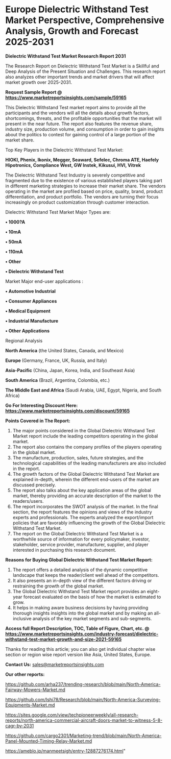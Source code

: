  # Europe Dielectric Withstand Test Market Perspective, Comprehensive Analysis, Growth and Forecast 2025-2031

<strong>Dielectric Withstand Test Market Research Report 2031</strong>

The Research Report on Dielectric Withstand Test Market is a Skillful and Deep Analysis of the Present Situation and Challenges. This research report also analyzes other important trends and market drivers that will affect market growth over 2025-2031.

<strong>Request Sample Report @ <a href=https://www.marketreportsinsights.com/sample/59165>https://www.marketreportsinsights.com/sample/59165</a></strong>

This Dielectric Withstand Test market report aims to provide all the participants and the vendors will all the details about growth factors, shortcomings, threats, and the profitable opportunities that the market will present in the near future. The report also features the revenue share, industry size, production volume, and consumption in order to gain insights about the politics to contest for gaining control of a large portion of the market share.

Top Key Players in the Dielectric Withstand Test Market:

<strong>HIOKI, Phenix, Ikonix, Megger, Seaward, Sefelec, Chroma ATE, Haefely Hipotronics, Compliance West, GW Instek, Kikusui, HVI, Vitrek</strong>

The Dielectric Withstand Test Industry is severely competitive and fragmented due to the existence of various established players taking part in different marketing strategies to increase their market share. The vendors operating in the market are profiled based on price, quality, brand, product differentiation, and product portfolio. The vendors are turning their focus increasingly on product customization through customer interaction.

Dielectric Withstand Test Market Major Types are:

<strong>• 1000?A

• 10mA

• 50mA

• 110mA

• Other

• Dielectric Withstand Test</strong>

Market Major end-user applications :

<strong>• Automotive Industrial

• Consumer Appliances

• Medical Equipment

• Industrial Manufacture

• Other Applications</strong>

Regional Analysis

</u><strong><b>North America</b></strong> (the United States, Canada, and Mexico)

<strong><b>Europe </b></strong>(Germany, France, UK, Russia, and Italy)

<strong><b>Asia-Pacific</b></strong> (China, Japan, Korea, India, and Southeast Asia)

<strong><b>South America</b></strong> (Brazil, Argentina, Colombia, etc.)

<strong><b>The Middle East and Africa</b></strong> (Saudi Arabia, UAE, Egypt, Nigeria, and South Africa)

<strong>Go For Interesting Discount Here: <a href=https://www.marketreportsinsights.com/discount/59165>https://www.marketreportsinsights.com/discount/59165</a></strong>

<strong>Points Covered in The Report:</strong>
<ol>
  <li>The major points considered in the Global Dielectric Withstand Test Market report include the leading competitors operating in the global market.</li>
  <li>The report also contains the company profiles of the players operating in the global market.</li>
  <li>The manufacture, production, sales, future strategies, and the technological capabilities of the leading manufacturers are also included in the report.</li>
  <li>The growth factors of the Global Dielectric Withstand Test Market are explained in-depth, wherein the different end-users of the market are discussed precisely.</li>
  <li>The report also talks about the key application areas of the global market, thereby providing an accurate description of the market to the readers/users.</li>
  <li>The report incorporates the SWOT analysis of the market. In the final section, the report features the opinions and views of the industry experts and professionals. The experts analyzed the export/import policies that are favorably influencing the growth of the Global Dielectric Withstand Test Market.</li>
  <li>The report on the Global Dielectric Withstand Test Market is a worthwhile source of information for every policymaker, investor, stakeholder, service provider, manufacturer, supplier, and player interested in purchasing this research document.</li>
</ol>
<strong>Reasons for Buying Global Dielectric Withstand Test Market Report:</strong>

<ol>
  <li>The report offers a detailed analysis of the dynamic competitive landscape that keeps the reader/client well ahead of the competitors.</li>
  <li>It also presents an in-depth view of the different factors driving or restraining the growth of the global market.</li>
  <li>The Global Dielectric Withstand Test Market report provides an eight-year forecast evaluated on the basis of how the market is estimated to grow.</li>
  <li>It helps in making aware business decisions by having providing thorough insights insights into the global market and by making an all-inclusive analysis of the key market segments and sub-segments.</li>
</ol>
<strong>Access full Report Description, TOC, Table of Figure, Chart, etc. @ <a href=https://www.marketreportsinsights.com/industry-forecast/dielectric-withstand-test-market-growth-and-size-2021-59165>https://www.marketreportsinsights.com/industry-forecast/dielectric-withstand-test-market-growth-and-size-2021-59165</a></strong>


Thanks for reading this article; you can also get individual chapter wise section or region wise report version like Asia, United States, Europe.

<strong>Contact Us:</strong>
sales@marketreportsinsights.com

<strong>Our other reports:</strong>

<a href=https://github.com/arha237/trending-research/blob/main/North-America-Fairway-Mowers-Market.md>https://github.com/arha237/trending-research/blob/main/North-America-Fairway-Mowers-Market.md</a>

<a href=https://github.com/Ishi78/Research/blob/main/North-America-Surveying-Equipments-Market.md>https://github.com/Ishi78/Research/blob/main/North-America-Surveying-Equipments-Market.md</a>

<a href=https://sites.google.com/view/techpioneerweekly/all-research-reports/north-america-commercial-aircraft-doors-market-to-witness-5-8-cagr-by-2031>https://sites.google.com/view/techpioneerweekly/all-research-reports/north-america-commercial-aircraft-doors-market-to-witness-5-8-cagr-by-2031</a>

<a href=https://github.com/cargo2301/Marketing-trend/blob/main/North-America-Panel-Mounted-Timing-Relay-Market.md>https://github.com/cargo2301/Marketing-trend/blob/main/North-America-Panel-Mounted-Timing-Relay-Market.md</a>

<a href=https://ameblo.jp/manmeetsigh/entry-12887276174.html>https://ameblo.jp/manmeetsigh/entry-12887276174.html</a>"
